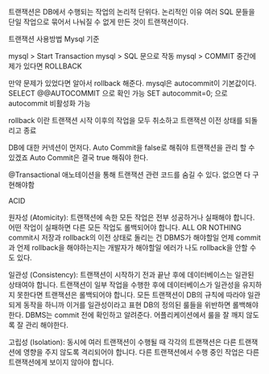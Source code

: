 트랜잭션은 DB에서 수행되는 작업의 논리적 단위다.
논리적인 이유 여러 SQL 문들을 단일 작업으로 묶어서 나눠질 수 없게 만든 것이 트랜잭션이다.

트랜잭션 사용방법 Mysql 기준

mysql > Start Transaction
mysql > SQL 문으로 작동
mysql > COMMIT
중간에 제가 있다면 ROLLBACK

만약 문제가 있었다면 알아서 rollback 해준다.
mysql은 autocommit이 기본값이다. SELECT @@AUTOCOMMIT 으로 확인 가능
SET autocommit=0; 으로 autocommit 비활성화 가능

rollback 이란 트랜잭션 시작 이후의 작업을 모두 취소하고 트랜잭션 이전 상태를 되돌리고 종료

DB에 대한 커넥션이 먼저다.
Auto Commit을 false로 해줘야 트랜잭션을 관리 할 수 있겠죠
Auto Commit은 결국 true 해줘야 한다.

@Transactional
애노테이션을 통해 트랜잭션 관련 코드를 숨길 수 있다.
없으면 다 구현해야함

ACID

원자성 (Atomicity): 트랜잭션에 속한 모든 작업은 전부 성공하거나 실패해야 합니다. 
어떤 작업이 실패하면 다른 모든 작업도 롤백되어야 합니다. ALL OR NOTHING
commit시 저장과 rollback의 이전 상태로 돌리는 건 DBMS가 해야할일
언제 commit과 언제 rollback을 해야하는지는 개발자가 해야할일
에러가 나도 rollback을 안할 수 도 있다.

일관성 (Consistency): 트랜잭션이 시작하기 전과 끝난 후에 데이터베이스는 일관된 상태여야 합니다. 트랜잭션이 일부 작업을 수행한 후에 데이터베이스가 일관성을 유지하지 못한다면 트랜잭션은 롤백되어야 합니다.
모든 트랜잭션이 DB의 규칙에 따라야 일관되게 동작을 하니까 이거를 일관성이라고 표현
DB의 정의된 룰들을 위반하면 롤백해야 한다. DBMS는 commit 전에 확인하고 알려준다.
어플리케이션에서 룰을 잘 깨지 않도록 잘 관리 해야한다.

고립성 (Isolation): 동시에 여러 트랜잭션이 수행될 때 각각의 트랜잭션은 다른 트랜잭션에 영향을 주지 않도록 격리되어야 합니다. 다른 트랜잭션에서 수행 중인 작업은 다른 트랜잭션에게 보이지 않아야 합니다.








